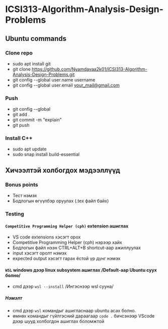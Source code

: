 # ICSI313-Algorithm-Analysis-Design-Problems

## Ubuntu commands 

### Clone repo 
- sudo apt install git 
- git clone https://github.com/Nyamdavaa2k01/ICSI313-Algorithm-Analysis-Design-Problems.git
- git config --global user.name username
- git config --global user.email your_mail@gmail.com



### Push 
- git config --global 
- git add . 
- git commit -m "explain"
- git push  

### Install C++ 
- sudo apt update 
- sudo snap install build-essential 

## Хичээлтэй холбогдох мэдээллүүд

### Bonus points 
- Тест нэмэх 
- Бодлогын өгүүлбэр оруулах (.tex файл байх)

### Testing 

#### `Competitive Programming Helper (cph)` extension ашиглах
- VS code extensions хэсэгт орох 
- Competitive Programming Helper (cph) нэрээр хайх
- Бодлогын файл нээн CTRL+ALT+B shortcut-аар ажиллуулах
- input хэсэгт оролт нэмэх 
- expected output хэсэгт гарах ёстой үр дүнг нэмэх

#### `WSL` windows дээр linux subsystem ашиглах /Default-аар Ubuntu суух болно/
- cmd дээр `wsl --install` /Ингэснээр wsl сууна/
##### Нэмэлт 
- cmd дээр `wsl` командыг ашигласнаар ubuntu асах болно.
- өмнөх командыг гүйлгэсний дараагаар `code .` бичсэнээр VScode дээр шууд холбогдон ашиглах боломжтой

